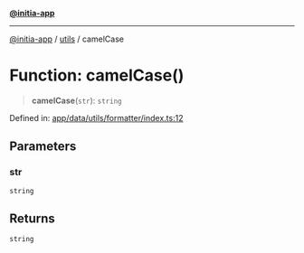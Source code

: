 [**@initia-app**](../../data.md)

***

[@initia-app](../../data.md) / [utils](../data.md) / camelCase

# Function: camelCase()

> **camelCase**(`str`): `string`

Defined in: [app/data/utils/formatter/index.ts:12](https://github.com/hanwong/app-v2/blob/087f9ea496ced31d9a3b187baa11cd5456705527/app/data/utils/formatter/index.ts#L12)

## Parameters

### str

`string`

## Returns

`string`
